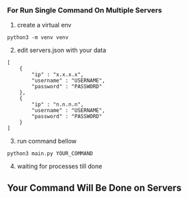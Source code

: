 ### For Run Single Command On Multiple Servers

1. create a virtual env
```angular2html
python3 -m venv venv
```

2. edit servers.json with your data
```angular2html
[
    {
        "ip" : "x.x.x.x",
        "username" : "USERNAME",
        "password" : "PASSWORD"
    },
    {
        "ip" : "n.n.n.n",
        "username" : "USERNAME",
        "password" : "PASSWORD"
    }
]
```

3. run command bellow
```angular2html
python3 main.py YOUR_COMMAND
```

4. waiting for processes till done

##  Your Command Will Be Done on Servers
